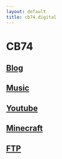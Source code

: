 ```yaml
---
layout: default
title: cb74.digital
---
```

# CB74

## [Blog](/blog/index.html)

## [Music](/music.md)

## [Youtube](https://www.youtube.com/watch?v=N29Kfyv9CQ8)

## [Minecraft](/minecraft.md)

## [FTP](ftp://cb74.digital)
